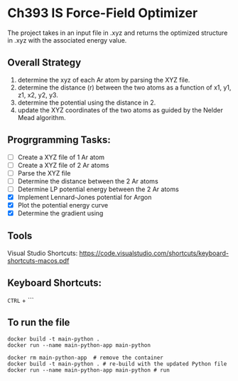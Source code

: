 # Ch393 IS Force-Field Optimizer 
The project takes in an input file in .xyz and returns the optimized structure in .xyz with the associated energy value.

## Overall Strategy
1.	determine the xyz of each Ar atom by parsing the XYZ file.
2.	determine the distance (r) between the two atoms as a function of x1, y1, z1, x2, y2, y3.
3.	determine the potential using the distance in 2.
4.	update the XYZ coordinates of the two atoms as guided by the Nelder Mead algorithm.

## Progrgramming Tasks:
- [ ] Create a XYZ file of 1 Ar atom
- [ ] Create a XYZ file of 2 Ar atoms
- [ ] Parse the XYZ file
- [ ] Determine the distance between the 2 Ar atoms
- [ ] Determine LP potential energy between the 2 Ar atoms
- [x] Implement Lennard-Jones potential for Argon
- [x] Plot the potential energy curve
- [x] Determine the gradient using 

## Tools
Visual Studio Shortcuts:
https://code.visualstudio.com/shortcuts/keyboard-shortcuts-macos.pdf

## Keyboard Shortcuts:
`CTRL` + ```

## To run the file

```
docker build -t main-python .        
docker run --name main-python-app main-python
```

```
docker rm main-python-app  # remove the container
docker build -t main-python . # re-build with the updated Python file
docker run --name main-python-app main-python # run
```
